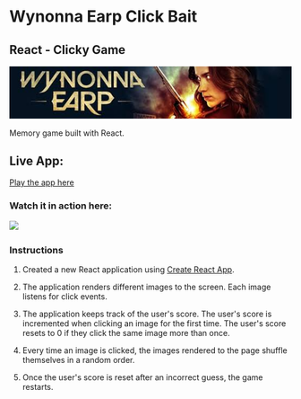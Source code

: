 # Wynonna Earp Click Bait

## React - Clicky Game
![](banner.jpg)

Memory game built with React.



## Live App:

[Play the app here](https://ebayler.github.io/React-Clicky-Game/)

### Watch it in action here:

![](we.gif)


### Instructions

1. Created a new React application using [Create React App](https://github.com/facebookincubator/create-react-app).

2. The application renders different images to the screen. Each image listens for click events.

3. The application keeps track of the user's score. The user's score is incremented when clicking an image for the first time. The user's score resets to 0 if they click the same image more than once.

4. Every time an image is clicked, the images rendered to the page shuffle themselves in a random order.

5. Once the user's score is reset after an incorrect guess, the game restarts.




